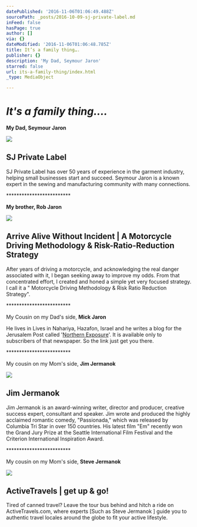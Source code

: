 ```yaml
---
datePublished: '2016-11-06T01:06:49.488Z'
sourcePath: _posts/2016-10-09-sj-private-label.md
inFeed: false
hasPage: true
author: []
via: {}
dateModified: '2016-11-06T01:06:48.785Z'
title: It’s a family thing….
publisher: {}
description: 'My Dad, Seymour Jaron'
starred: false
url: its-a-family-thing/index.html
_type: MediaObject

---
```

# _**It's a family thing....**_

**My Dad, Seymour Jaron**

<article style=""><img src="https://s3-us-west-2.amazonaws.com/the-grid-img/p/53921db8565b6818ea1244a04b6ab34d96e71223.jpg" /><h1>SJ Private Label</h1><p>SJ Private Label has over 50 years of experience in the garment industry, helping small businesses start and succeed. Seymour Jaron is a known expert in the sewing and manufacturing community with many connections.</p></article>

\*\*\*\*\*\*\*\*\*\*\*\*\*\*\*\*\*\*\*\*\*\*\*\*\*

**My brother, Rob Jaron**

<article style=""><img src="https://s3-us-west-2.amazonaws.com/the-grid-img/p/ee58875a7dde9a0b01f82747ec99a34c72c628db.jpg" /><h1>Arrive Alive Without Incident | A Motorcycle Driving Methodology &amp; Risk-Ratio-Reduction Strategy</h1><p>After years of driving a motorcycle, and acknowledging the real danger associated with it, I began seeking away to improve my odds. From that concentrated effort, I created and honed a simple yet very focused strategy. I call it a " Motorcycle Driving Methodology &amp; Risk Ratio Reduction Strategy".</p></article>

\*\*\*\*\*\*\*\*\*\*\*\*\*\*\*\*\*\*\*\*\*\*\*\*\*

My Cousin on my Dad's side, **Mick Jaron**

He lives in Lives in Nahariya, Hazafon, Israel and he writes a blog for the Jerusalem Post called '[Northern Exposure][0]'. It is available only to subscribers of that newspaper. So the link just get you there.

\*\*\*\*\*\*\*\*\*\*\*\*\*\*\*\*\*\*\*\*\*\*\*\*\*

My cousin on my Mom's side, **Jim Jermanok**

<article style=""><img src="https://s3-us-west-2.amazonaws.com/the-grid-img/p/8fee5298f6d2b1dbae0b612f246691359c772431.jpg" /><h1>Jim Jermanok</h1><p>Jim Jermanok is an award-winning writer, director and producer, creative success expert, consultant and speaker. Jim wrote and produced the highly acclaimed romantic comedy, "Passionada," which was released by Columbia Tri Star in over 150 countries. His latest film "Em" recently won the Grand Jury Prize at the Seattle International Film Festival and the Criterion International Inspiration Award.</p></article>

\*\*\*\*\*\*\*\*\*\*\*\*\*\*\*\*\*\*\*\*\*\*\*\*\*

My cousin on my Mom's side, **Steve Jermanok**

<article style=""><img src="https://s3-us-west-2.amazonaws.com/the-grid-img/p/c8f8af5c45a85711644b136b257fb50abea8af7b.jpg" /><h1>ActiveTravels | get up &amp; go!</h1><p>Tired of canned travel? Leave the tour bus behind and hitch a ride on ActiveTravels.com, where experts [Such as Steve Jermanok ] guide you to authentic travel locales around the globe to fit your active lifestyle.</p></article>



[0]: http://www.jpost.com/Blogger/Michael-Jaron "Mike Jaron's blog"